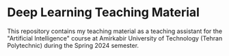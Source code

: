 # Deep Learning Teaching Material

This repository contains my teaching material as a teaching assistant for the
"Artificial Intelligence" course at Amirkabir University of Technology (Tehran
Polytechnic) during the Spring 2024 semester.

